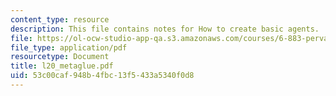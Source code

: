 ```yaml
---
content_type: resource
description: This file contains notes for How to create basic agents.
file: https://ol-ocw-studio-app-qa.s3.amazonaws.com/courses/6-883-pervasive-human-centric-computing-sma-5508-spring-2006/53c00caf948b4fbc13f5433a5340f0d8_l20_metaglue.pdf
file_type: application/pdf
resourcetype: Document
title: l20_metaglue.pdf
uid: 53c00caf-948b-4fbc-13f5-433a5340f0d8
---
```

